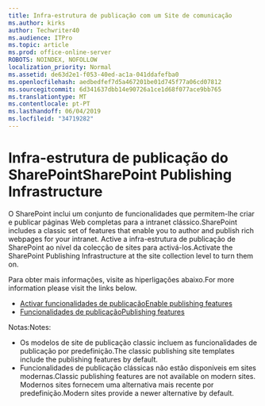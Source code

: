 ```yaml
---
title: Infra-estrutura de publicação com um Site de comunicação
ms.author: kirks
author: Techwriter40
ms.audience: ITPro
ms.topic: article
ms.prod: office-online-server
ROBOTS: NOINDEX, NOFOLLOW
localization_priority: Normal
ms.assetid: de63d2e1-f053-40ed-ac1a-041ddafefba0
ms.openlocfilehash: aedbedfef7d5a467201be01d745f77a06cd07812
ms.sourcegitcommit: 6d341637dbb14e90726a1ce1d68f077ace9bb765
ms.translationtype: MT
ms.contentlocale: pt-PT
ms.lasthandoff: 06/04/2019
ms.locfileid: "34719282"
---
```

# <a name="sharepoint-publishing-infrastructure"></a><span data-ttu-id="9af4d-102">Infra-estrutura de publicação do SharePoint</span><span class="sxs-lookup"><span data-stu-id="9af4d-102">SharePoint Publishing Infrastructure</span></span>


<p><span data-ttu-id="9af4d-103">O SharePoint inclui um conjunto de funcionalidades que permitem-lhe criar e publicar páginas Web completas para a intranet clássico.</span><span class="sxs-lookup"><span data-stu-id="9af4d-103">SharePoint includes a classic set of features that enable you to author and publish rich webpages for your intranet.</span></span> <span data-ttu-id="9af4d-104">Active a infra-estrutura de publicação de SharePoint ao nível da colecção de sites para activá-los.</span><span class="sxs-lookup"><span data-stu-id="9af4d-104">Activate the SharePoint Publishing Infrastructure at the site collection level to turn them on.</span></span></p>  <p><span data-ttu-id="9af4d-105">Para obter mais informações, visite as hiperligações abaixo.</span><span class="sxs-lookup"><span data-stu-id="9af4d-105">For more information please visit the links below.</span></span></p>  <ul>  <li><span data-ttu-id="9af4d-106"><a href="https://support.office.com/en-us/article/Enable-publishing-features-479677A6-8B33-4AC7-907D-071C1C7E4518">Activar funcionalidades de publicação</a></span><span class="sxs-lookup"><span data-stu-id="9af4d-106"><a href="https://support.office.com/en-us/article/Enable-publishing-features-479677A6-8B33-4AC7-907D-071C1C7E4518">Enable publishing features</a></span></span></li>  <li><span data-ttu-id="9af4d-107"><a href="https://support.office.com/en-us/article/Features-enabled-in-a-SharePoint-Online-publishing-site-3AB3810C-3C2C-4361-9D0E-0CBE666EA0B0?wt.mc_id=O365_Portal_MMaven#__toc336865553">Funcionalidades de publicação</a></span><span class="sxs-lookup"><span data-stu-id="9af4d-107"><a href="https://support.office.com/en-us/article/Features-enabled-in-a-SharePoint-Online-publishing-site-3AB3810C-3C2C-4361-9D0E-0CBE666EA0B0?wt.mc_id=O365_Portal_MMaven#__toc336865553">Publishing features</a></span></span></li>  </ul>  <p><span data-ttu-id="9af4d-108">Notas:</span><span class="sxs-lookup"><span data-stu-id="9af4d-108">Notes:</span></span></p>  <ul>  <li><span data-ttu-id="9af4d-109">Os modelos de site de publicação classic incluem as funcionalidades de publicação por predefinição.</span><span class="sxs-lookup"><span data-stu-id="9af4d-109">The classic publishing site templates include the publishing features by default.</span></span></li>  <li><span data-ttu-id="9af4d-110">Funcionalidades de publicação clássicas não estão disponíveis em sites modernas.</span><span class="sxs-lookup"><span data-stu-id="9af4d-110">Classic publishing features are not available on modern sites.</span></span> <span data-ttu-id="9af4d-111">Modernos sites fornecem uma alternativa mais recente por predefinição.</span><span class="sxs-lookup"><span data-stu-id="9af4d-111">Modern sites provide a newer alternative by default.</span></span></li>  </ul>

